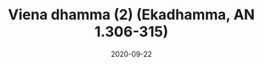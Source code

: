 ---
layout: page
title: 'Viena dhamma (2) (Ekadhamma, AN 1.306-315)'
category: palaipsnines
index: Meditacija
sortIndex: 1306
date: 2020-09-22
tags:
  - Meditacija
suttacentral: an1.306-315
---